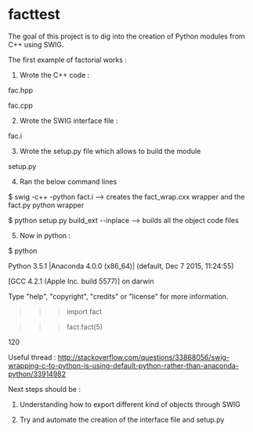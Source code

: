 # facttest

The goal of this project is to dig into the creation of Python modules from C++ using SWIG.

The first example of factorial works :

1) Wrote the C++ code :

fac.hpp

fac.cpp

2) Wrote the SWIG interface file :

fac.i

3) Wrote the setup.py file which allows to build the module

setup.py

4) Ran the below command lines 

$ swig -c++ -python fact.i 
--> creates the fact_wrap.cxx wrapper and the fact.py python wrapper

$ python setup.py build_ext --inplace
--> builds all the object code files

5) Now in python :

$ python

Python 3.5.1 |Anaconda 4.0.0 (x86_64)| (default, Dec  7 2015, 11:24:55) 

[GCC 4.2.1 (Apple Inc. build 5577)] on darwin

Type "help", "copyright", "credits" or "license" for more information.

>>> import fact

>>> fact.fact(5)

120

Useful thread : http://stackoverflow.com/questions/33868056/swig-wrapping-c-to-python-is-using-default-python-rather-than-anaconda-python/33914982

Next steps should be :

1) Understanding how to export different kind of objects through SWIG

2) Try and automate the creation of the interface file and setup.py
